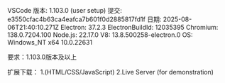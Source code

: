 VSCode 
版本: 1.103.0 (user setup)
提交: e3550cfac4b63ca4eafca7b601f0d2885817fd1f
日期: 2025-08-06T21:40:10.271Z
Electron: 37.2.3
ElectronBuildId: 12035395
Chromium: 138.0.7204.100
Node.js: 22.17.0
V8: 13.8.500258-electron.0
OS: Windows_NT x64 10.0.22631

要求：1.103.0版本及以上

扩展下载：
1.(HTML/CSS/JavaScript) 
2.Live Server (for demonstration)
